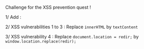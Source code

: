 Challenge for the XSS prevention quest !

1/ Add :
<meta http-equiv="Content-Security-Policy" content="script-src 'self' code.jquery.com 'unsafe-inline';"/>

2/ XSS vulnerabilities 1 to 3 :
Replace `innerHTML` by `textContent`

3/ XSS vulnerability 4 :
Replace `document.location = redir;` by `window.location.replace(redir);`
